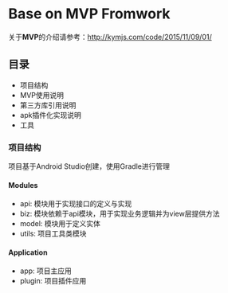 # Base on MVP Fromwork

关于**MVP**的介绍请参考：<http://kymjs.com/code/2015/11/09/01/>


## 目录
* 项目结构
* MVP使用说明
* 第三方库引用说明
* apk插件化实现说明
* 工具


### 项目结构

项目基于Android Studio创建，使用Gradle进行管理

#### Modules

- api: 模块用于实现接口的定义与实现
- biz: 模块依赖于api模块，用于实现业务逻辑并为view层提供方法
- model: 模块用于定义实体
- utils: 项目工具类模块

#### Application

- app: 项目主应用
- plugin: 项目插件应用